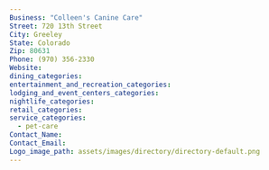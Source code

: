 ```yaml
---
Business: "Colleen's Canine Care"
Street: 720 13th Street
City: Greeley
State: Colorado
Zip: 80631
Phone: (970) 356-2330
Website:
dining_categories:
entertainment_and_recreation_categories:
lodging_and_event_centers_categories:
nightlife_categories:
retail_categories:
service_categories:
  - pet-care
Contact_Name:
Contact_Email:
Logo_image_path: assets/images/directory/directory-default.png
---
```



